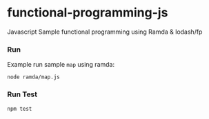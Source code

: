 # functional-programming-js
Javascript Sample functional programming using Ramda &amp; lodash/fp

### Run

Example run sample `map` using ramda:

`node ramda/map.js`

### Run Test

`npm test`
